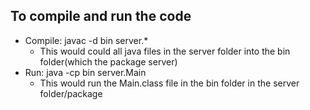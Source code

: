 ## To compile and run the code
- Compile: javac -d bin server.*
    * This would could all java files in the server folder into the bin folder(which the package server)
- Run: java -cp bin server.Main
    * This would run the Main.class file in the bin folder in the server folder/package
